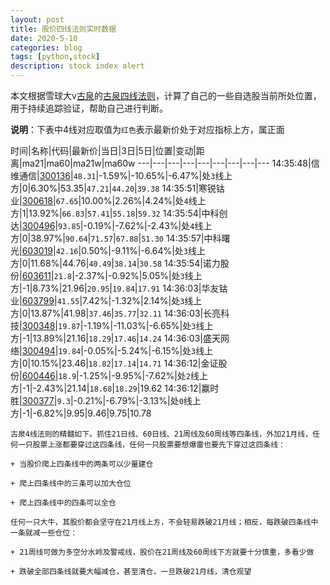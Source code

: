 ```yaml
---
layout: post
title: 股价四线法则实时数据
date: 2020-5-10
categories: blog
tags: [python,stock]
description: stock index alert
---
```



本文根据雪球大v[古泉](https://xueqiu.com/u/7148646888)的[古泉四线法则](https://xueqiu.com/7148646888/130498192)，计算了自己的一些自选股当前所处位置，用于持续追踪验证，帮助自己进行判断。

**说明**：下表中4线对应取值为`红色`表示最新价处于对应指标上方，属正面

时间|名称|代码|最新价|当日|3日|5日|位置|变动|距离|ma21|ma60|ma21w|ma60w
---|---|---|---|---|---|---|---|---
14:35:48|信维通信|[300136](https://xueqiu.com/S/SZ300136)|`48.31`|-1.59%|-10.65%|-6.47%|处`3`线上方|0|6.30%|53.35|`47.21`|`44.20`|`39.38`
14:35:51|寒锐钴业|[300618](https://xueqiu.com/S/SZ300618)|`67.65`|10.00%|2.26%|4.24%|处`4`线上方|1|13.92%|`66.83`|`57.41`|`55.18`|`59.32`
14:35:54|中科创达|[300496](https://xueqiu.com/S/SZ300496)|`93.85`|-0.19%|-7.62%|-2.43%|处`4`线上方|0|38.97%|`90.64`|`71.57`|`67.88`|`51.30`
14:35:57|中科曙光|[603019](https://xueqiu.com/S/SH603019)|`42.16`|0.50%|-9.11%|-6.64%|处`3`线上方|0|11.68%|44.76|`40.49`|`38.14`|`30.58`
14:35:54|诺力股份|[603611](https://xueqiu.com/S/SH603611)|`21.8`|-2.37%|-0.92%|5.05%|处`3`线上方|-1|8.73%|21.96|`20.95`|`19.84`|`17.91`
14:36:03|华友钴业|[603799](https://xueqiu.com/S/SH603799)|`41.55`|7.42%|-1.32%|2.14%|处`3`线上方|0|13.87%|41.98|`37.46`|`35.77`|`32.11`
14:36:03|长亮科技|[300348](https://xueqiu.com/S/SZ300348)|`19.87`|-1.19%|-11.03%|-6.65%|处`3`线上方|-1|13.89%|21.16|`18.29`|`17.46`|`14.24`
14:36:03|盛天网络|[300494](https://xueqiu.com/S/SZ300494)|`19.84`|-0.05%|-5.24%|-6.15%|处`3`线上方|0|10.15%|23.46|`18.82`|`17.14`|`14.71`
14:36:12|金证股份|[600446](https://xueqiu.com/S/SH600446)|`18.9`|-1.25%|-9.95%|-7.62%|处`2`线上方|-1|-2.43%|21.14|`18.68`|`18.29`|19.62
14:36:12|赢时胜|[300377](https://xueqiu.com/S/SZ300377)|`9.3`|-0.21%|-6.79%|-3.13%|处`0`线上方|-1|-6.82%|9.95|9.46|9.75|10.78

```
古泉4线法则的精髓如下。抓住21日线、60日线、21周线及60周线等四条线，外加21月线，任何一只股票上涨都要穿过这四条线，任何一只股票要想爆雷也要先下穿过这四条线：

+ 当股价爬上四条线中的两条可以少量建仓

+ 爬上四条线中的三条可以加大仓位

+ 爬上四条线中的四条可以全仓

任何一只大牛，其股价都会坚守在21月线上方，不会轻易跌破21月线；相反，每跌破四条线中一条就减一些仓位：

+ 21周线可做为多空分水岭及警戒线，股价在21周线及60周线下方就要十分慎重，多看少做

+ 跌破全部四条线就要大幅减仓，甚至清仓，一旦跌破21月线，清仓观望
```
